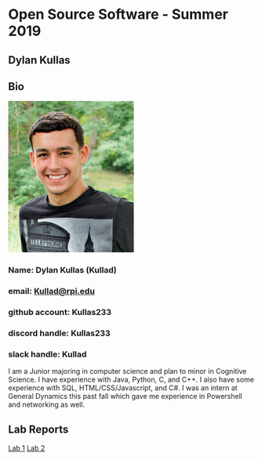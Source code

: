 # Open Source Software - Summer 2019
## Dylan Kullas

## Bio
<img src="labs/lab-01/images/me.jpg" width="256" height="309">

### Name: Dylan Kullas (Kullad)

### email: Kullad@rpi.edu 

### github account: Kullas233

### discord handle: Kullas233

### slack handle: Kullad
I am a Junior majoring in computer science and plan to minor in Cognitive Science. I have experience with Java, Python, C,  and C++. I also have some experience with SQL, HTML/CSS/Javascript, and C#. I was an intern at General Dynamics this past fall which gave me experience in Powershell and networking as well.

## Lab Reports
[Lab 1](labs/lab-01/report.md)
[Lab 2](labs/lab-02/report.md)
